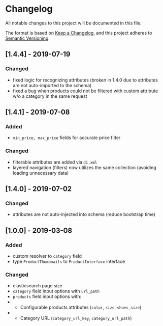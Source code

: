 # Changelog

All notable changes to this project will be documented in this file.

The format is based on [Keep a Changelog](https://keepachangelog.com/en/1.0.0/), and this project adheres
to [Semantic Versioning](https://semver.org/spec/v2.0.0.html).

## [1.4.4] - 2019-07-19

### Changed

- fixed logic for recognizing attributes (broken in 1.4.0 due to attributes are not auto-imported to the schema)
- fixed a bug when products could not be filtered with custom attribute w/o a category in the same request

## [1.4.1] - 2019-07-08

### Added

- `min_price, max_price` fields for accurate price filter

### Changed

- filterable attributes are added via `di.xml`
- layered navigation (filters) now utilizes the same collection (avoiding loading unnecessary data)

## [1.4.0] - 2019-07-02

### Changed

- attributes are not auto-injected into schema (reduce bootstrap time)

## [1.0.0] - 2019-03-08

### Added

- custom resolver to `category` field
- type `ProductThumbnails` to `ProductInterface` interface

### Changed

- elasticsearch page size
- `category` field input options with `url_path`
- `products` field input options with:
-
    - Configurable products attributes (`color`, `size`, `shoes_size`)
-
    - Category URL (`category_url_key`, `category_url_path`)
